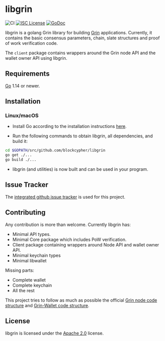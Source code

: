 # libgrin

![CI](https://github.com/blockcypher/libgrin/workflows/Continuous%20Integration/badge.svg)
[![ISC License](http://img.shields.io/badge/license-apache2-blue.svg)](https://www.apache.org/licenses/LICENSE-2.0)
[![GoDoc](https://img.shields.io/badge/godoc-reference-blue.svg)](https://godoc.org/github.com/blockcypher/libgrin)

libgrin is a golang Grin library for building [Grin](https://github.com/mimblewimble/grin) applications.
Currently, it contains the basic consensus parameters, chain, slate structures and proof of work verification code.

The `client` package contains wrappers around the Grin node API and the wallet owner API using libgrin.

## Requirements

[Go](http://golang.org) 1.14 or newer.

## Installation

### Linux/macOS

- Install Go according to the installation instructions [here](http://golang.org/doc/install).

- Run the following commands to obtain libgrin, all dependencies, and build it:

```bash
cd $GOPATH/src/github.com/blockcypher/libgrin
go get ./...
go build ./...
```

- libgrin (and utilities) is now built and can be used in your program.

## Issue Tracker

The [integrated github issue tracker](https://github.com/blockcypher/libgrin/issues)
is used for this project.

## Contributing

Any contribution is more than welcome. Currently libgrin has:

- Minimal API types.
- Minimal Core package which includes PoW verification.
- Client package containing wrappers around Node API and wallet owner API.
- Minimal keychain types
- Minimal libwallet

Missing parts:

- Complete wallet
- Complete keychain
- All the rest

This project tries to follow as much as possible the official [Grin node code structure](https://github.com/mimblewimble/grin) and [Grin-Wallet code structure](https://github.com/mimblewimble/grin-wallet).

## License

libgrin is licensed under the [Apache 2.0](https://www.apache.org/licenses/LICENSE-2.0) license.
